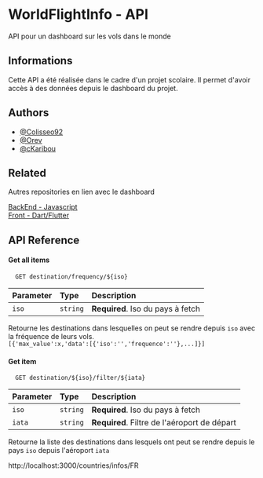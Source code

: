 
# WorldFlightInfo - API

API pour un dashboard sur les vols dans le monde

## Informations

Cette API a été réalisée dans le cadre d'un projet scolaire. Il permet d'avoir accès à des données depuis le dashboard du projet.


## Authors

- [@Colisseo92](https://github.com/Colisseo92)
- [@Orev](https://github.com/Veronique1919)
- [@cKaribou ](https://github.com/cKaribou)


## Related

Autres repositories en lien avec le dashboard

[BackEnd - Javascript](https://github.com/Colisseo92/DashBoardJavascript)\
[Front - Dart/Flutter](https://github.com/Colisseo92/FlutterDashboard)


## API Reference

#### Get all items

```http
  GET destination/frequency/${iso}
```

| Parameter | Type     | Description                |
| :-------- | :------- | :------------------------- |
| `iso` | `string` | **Required**. Iso du pays à fetch|

Retourne les destinations dans lesquelles on peut se rendre depuis `iso` avec la fréquence de leurs vols.\
`[{'max_value':x,'data':[{'iso':'','frequence':''},...]}]`

#### Get item

```http
  GET destination/${iso}/filter/${iata}
```

| Parameter | Type     | Description                       |
| :-------- | :------- | :-------------------------------- |
| `iso`      | `string` | **Required**. Iso du pays à fetch |
| `iata`      | `string` | **Required**. Filtre de l'aéroport de départ |

Retourne la liste des destinations dans lesquels ont peut se rendre depuis le pays `iso` depuis l'aéroport `iata` 

http://localhost:3000/countries/infos/FR

